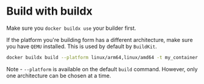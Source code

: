 # Build with buildx
Make sure you `docker buildx use` your builder first.

If the platform you're building form has a different architecture,
make sure you have `QEMU` installed. This is used by default by `BuildKit`.

``` sh
docker buildx build --platform linux/arm64,linux/amd64 -t my_container .
```
Note - `--platform` is available on the default `build` command. However,
only one architecture can be chosen at a time.

